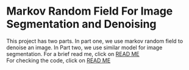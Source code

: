 # Markov Random Field For Image Segmentation and Denoising
This project has two parts. In part one, we use markov random field to denoise an image. In Part two, we use similar model for image segmentation. 
For a brief read me, click on [READ ME](README/README.md) <br>
For checking the code, click on [READ ME](Codes/README.md)




